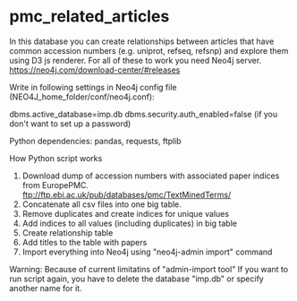 # pmc_related_articles
In this database you can create relationships between articles that have common accession numbers (e.g. uniprot, refseq, refsnp) and explore them using D3 js renderer.
For all of these to work you need Neo4j server. https://neo4j.com/download-center/#releases

Write in following settings in Neo4j config file (NEO4J_home_folder/conf/neo4j.conf):

dbms.active_database=imp.db
dbms.security.auth_enabled=false (if you don't want to set up a password)

Python dependencies: pandas, requests, ftplib

How Python script works
1. Download dump of accession numbers with associated paper indices from EuropePMC. ftp://ftp.ebi.ac.uk/pub/databases/pmc/TextMinedTerms/
2. Concatenate all csv files into one big table.
3. Remove duplicates and create indices for unique values
4. Add indices to all values (including duplicates) in big table
5. Create relationship table
6. Add titles to the table with papers
7. Import everything into Neo4j using "neo4j-admin import" command


Warning:
Because of current limitatins of "admin-import tool" If you want to run script again, you have to delete the database "imp.db" or specify another name for it.
